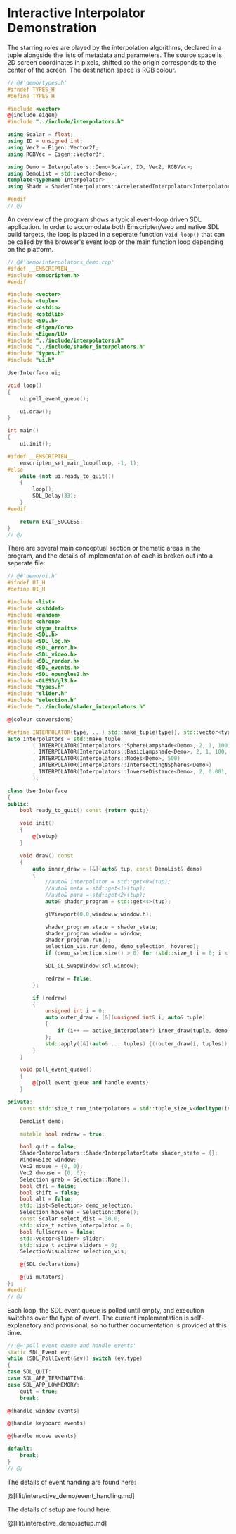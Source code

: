 # Interactive Interpolator Demonstration

The starring roles are played by the interpolation algorithms, declared in a
tuple alongside the lists of metadata and parameters. The source space is
2D screen coordinates in pixels, shifted so the origin corresponds to the
center of the screen. The destination space is RGB colour.  

```cpp 
// @#'demo/types.h'
#ifndef TYPES_H
#define TYPES_H

#include <vector>
@{include eigen}
#include "../include/interpolators.h"

using Scalar = float;
using ID = unsigned int;
using Vec2 = Eigen::Vector2f;
using RGBVec = Eigen::Vector3f;

using Demo = Interpolators::Demo<Scalar, ID, Vec2, RGBVec>;
using DemoList = std::vector<Demo>;
template<typename Interpolator>
using Shadr = ShaderInterpolators::AcceleratedInterpolator<Interpolator>;

#endif
// @/
```

An overview of the program shows a typical event-loop driven SDL application.
In order to accomodate both Emscripten/web and native SDL build targets, the
loop is placed in a seperate function `void loop()` that can be called by the
browser's event loop or the main function loop depending on the platform.

```cpp
// @#'demo/interpolators_demo.cpp'
#ifdef __EMSCRIPTEN__
#include <emscripten.h>
#endif

#include <vector>
#include <tuple>
#include <cstdio>
#include <cstdlib>
#include <SDL.h>
#include <Eigen/Core>
#include <Eigen/LU>
#include "../include/interpolators.h"
#include "../include/shader_interpolators.h"
#include "types.h"
#include "ui.h"

UserInterface ui;

void loop()
{
    ui.poll_event_queue();

    ui.draw();
}

int main()
{
    ui.init();

#ifdef __EMSCRIPTEN__
    emscripten_set_main_loop(loop, -1, 1);
#else
    while (not ui.ready_to_quit())
    {
        loop();
        SDL_Delay(33);
    }
#endif

    return EXIT_SUCCESS;
}
// @/
```

There are several main conceptual section or thematic areas in the program, and
the details of implementation of each is broken out into a seperate file: 

```cpp
// @#'demo/ui.h'
#ifndef UI_H
#define UI_H

#include <list>
#include <cstddef>
#include <random>
#include <chrono>
#include <type_traits>
#include <SDL.h>
#include <SDL_log.h>
#include <SDL_error.h>
#include <SDL_video.h>
#include <SDL_render.h>
#include <SDL_events.h>
#include <SDL_opengles2.h>
#include <GLES3/gl3.h>
#include "types.h"
#include "slider.h"
#include "selection.h"
#include "../include/shader_interpolators.h"

@{colour conversions}

#define INTERPOLATOR(type, ...) std::make_tuple(type{}, std::vector<type::Meta>{}, std::vector<type::Para>{}, type::Para{__VA_ARGS__}, Shadr<type>{})
auto interpolators = std::make_tuple
        ( INTERPOLATOR(Interpolators::SphereLampshade<Demo>, 2, 1, 100)
        , INTERPOLATOR(Interpolators::BasicLampshade<Demo>, 2, 1, 100, 100)
        , INTERPOLATOR(Interpolators::Nodes<Demo>, 500)
        , INTERPOLATOR(Interpolators::IntersectingNSpheres<Demo>)
        , INTERPOLATOR(Interpolators::InverseDistance<Demo>, 2, 0.001, 0.0, 1.0)
        );

class UserInterface
{
public:
    bool ready_to_quit() const {return quit;}

    void init()
    {
        @{setup}
    }

    void draw() const
    {
        auto inner_draw = [&](auto& tup, const DemoList& demo)
        {
            //auto& interpolator = std::get<0>(tup);
            //auto& meta = std::get<1>(tup);
            //auto& para = std::get<2>(tup);
            auto& shader_program = std::get<4>(tup);

            glViewport(0,0,window.w,window.h);

            shader_program.state = shader_state;
            shader_program.window = window;
            shader_program.run();
            selection_vis.run(demo, demo_selection, hovered);
            if (demo_selection.size() > 0) for (std::size_t i = 0; i < active_sliders; ++i) slider[i].run();

            SDL_GL_SwapWindow(sdl.window);

            redraw = false;
        };

        if (redraw)
        {
            unsigned int i = 0;
            auto outer_draw = [&](unsigned int& i, auto& tuple)
            {
                if (i++ == active_interpolator) inner_draw(tuple, demo);
            };
            std::apply([&](auto& ... tuples) {((outer_draw(i, tuples)), ...);}, interpolators);
        }
    }

    void poll_event_queue()
    {
        @{poll event queue and handle events}
    }

private:
    const std::size_t num_interpolators = std::tuple_size_v<decltype(interpolators)>;

    DemoList demo;

    mutable bool redraw = true;

    bool quit = false;
    ShaderInterpolators::ShaderInterpolatorState shader_state = {};
    WindowSize window;
    Vec2 mouse = {0, 0};
    Vec2 dmouse = {0, 0};
    Selection grab = Selection::None();
    bool ctrl = false;
    bool shift = false;
    bool alt = false;
    std::list<Selection> demo_selection;
    Selection hovered = Selection::None();
    const Scalar select_dist = 30.0;
    std::size_t active_interpolator = 0;
    bool fullscreen = false;
    std::vector<Slider> slider;
    std::size_t active_sliders = 0;
    SelectionVisualizer selection_vis;

    @{SDL declarations}

    @{ui mutators}
};
#endif
// @/
```

Each loop, the SDL event queue is polled until empty, and execution switches
over the type of event. The current implementation is self-explanatory and
provisional, so no further documentation is provided at this time.

```cpp
// @='poll event queue and handle events'
static SDL_Event ev;
while (SDL_PollEvent(&ev)) switch (ev.type)
{
case SDL_QUIT:
case SDL_APP_TERMINATING:
case SDL_APP_LOWMEMORY:
    quit = true;
    break;

@{handle window events}

@{handle keyboard events}

@{handle mouse events}

default:
    break;
}
// @/
```

The details of event handing are found here:

@[lilit/interactive_demo/event_handling.md]

The details of setup are found here:

@[lilit/interactive_demo/setup.md]
